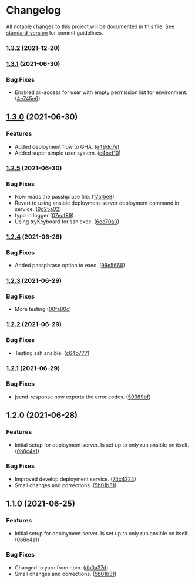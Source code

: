 # Changelog

All notable changes to this project will be documented in this file. See [standard-version](https://github.com/conventional-changelog/standard-version) for commit guidelines.

### [1.3.2](https://github.com/tv2/tv2-sofie-deployment-server/compare/v1.2.5...v1.3.2) (2021-12-20)

### [1.3.1](https://github.com/tv2/tv2-sofie-deployment-server/compare/v1.3.0...v1.3.1) (2021-06-30)


### Bug Fixes

* Enabled all-access for user with empty permission list for environment. ([4e745e6](https://github.com/tv2/tv2-sofie-deployment-server/commit/4e745e6ea933c903e2fb58c9ae3e61dc619a7342))

## [1.3.0](https://github.com/tv2/tv2-sofie-deployment-server/compare/v1.2.5...v1.3.0) (2021-06-30)


### Features

* Added deployment flow to GHA. ([e49dc7e](https://github.com/tv2/tv2-sofie-deployment-server/commit/e49dc7e5b93e12d6d53c3db933bf51a1b4a947e6))
* Added super simple user system. ([c4bef10](https://github.com/tv2/tv2-sofie-deployment-server/commit/c4bef10c2d662db63209793cf78c11c1a300bac3))

### [1.2.5](https://github.com/tv2/tv2-sofie-deployment-server/compare/v1.2.4...v1.2.5) (2021-06-30)


### Bug Fixes

* Now reads the passhprase file. ([17af5e8](https://github.com/tv2/tv2-sofie-deployment-server/commit/17af5e8cf8cae601209e8a8d17d90bf8663b9a58))
* Revert to using ansible deployment-server deployment command in service. ([9d25a02](https://github.com/tv2/tv2-sofie-deployment-server/commit/9d25a0202191bbd358d6faeae9f32c6569e7b94b))
* typo in logger ([07ecf89](https://github.com/tv2/tv2-sofie-deployment-server/commit/07ecf890a8ec3f6d42a1e98ec69d8e2fd9c38d19))
* Using tryKeyboard for ssh exec. ([6ee70a0](https://github.com/tv2/tv2-sofie-deployment-server/commit/6ee70a045178dbfbad45c97013b4d2f806d74dff))

### [1.2.4](https://github.com/tv2/tv2-sofie-deployment-server/compare/v1.2.3...v1.2.4) (2021-06-29)


### Bug Fixes

* Added passphrase option to exec. ([99e5668](https://github.com/tv2/tv2-sofie-deployment-server/commit/99e56683f77842b600edd83a6b91d7301ddb2d4b))

### [1.2.3](https://github.com/tv2/tv2-sofie-deployment-server/compare/v1.1.0...v1.2.3) (2021-06-29)


### Bug Fixes

* More testing ([00fa80c](https://github.com/tv2/tv2-sofie-deployment-server/commit/00fa80c0851cf4d5ede370ef40efd6178d527308))

### [1.2.2](https://github.com/tv2/tv2-sofie-deployment-server/compare/v1.2.1...v1.2.2) (2021-06-29)


### Bug Fixes

* Testing ssh ansible. ([c64b777](https://github.com/tv2/tv2-sofie-deployment-server/commit/c64b77784c5ae18dba06255868adb69457814791))

### [1.2.1](https://github.com/tv2/tv2-sofie-deployment-server/compare/v1.1.0...v1.2.1) (2021-06-29)


### Bug Fixes

* jsend-response now exports the error codes. ([59389bf](https://github.com/tv2/tv2-sofie-deployment-server/commit/59389bfb05d9fc46be4d947096879d2f7a08049c))

## 1.2.0 (2021-06-28)


### Features

* Initial setup for deployment server. Is set up to only run ansible on itself. ([0b8c4a1](https://github.com/tv2/tv2-sofie-deployment-server/commit/0b8c4a1b8bdce56e4c83e601b9053a68f9b3a6cf))


### Bug Fixes

* Improved develop deployment service. ([74c4224](https://github.com/tv2/tv2-sofie-deployment-server/commit/74c4224a4283031ff7dd0ada55a3773ebb8b802a))
* Small changes and corrections. ([5b01b31](https://github.com/tv2/tv2-sofie-deployment-server/commit/5b01b31e46f6610a171b58a43bcdfcedc5d1feb2))

## 1.1.0 (2021-06-25)


### Features

* Initial setup for deployment server. Is set up to only run ansible on itself. ([0b8c4a1](https://github.com/tv2/tv2-sofie-deployment-server/commit/0b8c4a1b8bdce56e4c83e601b9053a68f9b3a6cf))


### Bug Fixes

* Changed to yarn from npm. ([db0a37d](https://github.com/tv2/tv2-sofie-deployment-server/commit/db0a37ddae33cf2511251d6783af9fddd80011d0))
* Small changes and corrections. ([5b01b31](https://github.com/tv2/tv2-sofie-deployment-server/commit/5b01b31e46f6610a171b58a43bcdfcedc5d1feb2))
